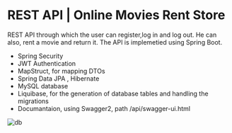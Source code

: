 # REST API |  Online Movies Rent Store
REST API through which the user can register,log in and log out. He can also, rent a movie and return it. The API is implemetied using Spring Boot.

- Spring Security
- JWT Authentication
- MapStruct, for mapping DTOs
- Spring Data JPA , Hibernate
- MySQL database
- Liquibase, for the generation of database tables and handling the migrations
- Documantaion, using Swagger2, path /api/swagger-ui.html

![db](https://user-images.githubusercontent.com/38664123/141612830-2a545499-e171-431a-9387-9fea0846126a.png)
